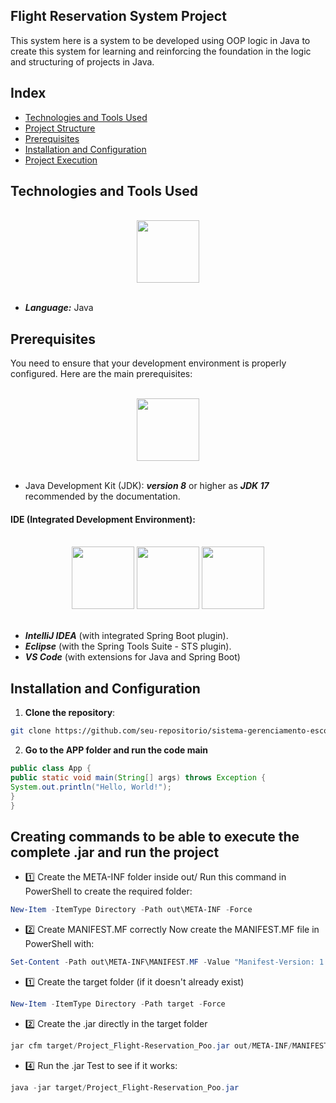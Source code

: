 ## Flight Reservation System Project

This system here is a system to be developed using OOP logic in Java to create this system for learning and reinforcing the foundation in the logic and structuring of projects in Java.

## Index

- [Technologies and Tools Used](#technologies-and-tools-used)
- [Project Structure](#project-structure)
- [Prerequisites](#prerequisites)
- [Installation and Configuration](#installation-and-configuration)
- [Project Execution](#project-execution)

## Technologies and Tools Used

<br>
<div style="display: inline_block" align="center">

<img width="100" src="https://skillicons.dev/icons?i=java">

</div>
<br>

- ***Language:*** Java

## Prerequisites

You need to ensure that your development environment is properly configured. Here are the main prerequisites:

<br>
<div style="display: inline_block" align="center">

<img width="100" src="https://skillicons.dev/icons?i=java">

</div>
<br>

- Java Development Kit (JDK): ***version 8*** or higher as ***JDK 17*** recommended by the documentation.

#### IDE (Integrated Development Environment):

<br>
<div style="display: inline_block" align="center">

<img width="100" src="https://skillicons.dev/icons?i=vscode">
<img width="100" src="https://skillicons.dev/icons?i=eclipse">
<img width="100" src="https://skillicons.dev/icons?i=idea">

</div>
<br>

 - ***IntelliJ IDEA*** (with integrated Spring Boot plugin).
 - ***Eclipse*** (with the Spring Tools Suite - STS plugin).
 - ***VS Code*** (with extensions for Java and Spring Boot)

## Installation and Configuration

1. **Clone the repository**:
```bash
git clone https://github.com/seu-repositorio/sistema-gerenciamento-escola.git
```
2. **Go to the APP folder and run the code main**
```java
public class App {
public static void main(String[] args) throws Exception {
System.out.println("Hello, World!");
}
}
```

## Creating commands to be able to execute the complete .jar and run the project

- 1️⃣ Create the META-INF folder inside out/
Run this command in PowerShell to create the required folder:

 ```powershell
New-Item -ItemType Directory -Path out\META-INF -Force
 ```
- 2️⃣ Create MANIFEST.MF correctly
Now create the MANIFEST.MF file in PowerShell with:

```powershell
Set-Content -Path out\META-INF\MANIFEST.MF -Value "Manifest-Version: 1.0`nMain-Class: App.App`n"

```

- 1️⃣ Create the target folder (if it doesn't already exist)

```powershell
New-Item -ItemType Directory -Path target -Force
```

- 2️⃣ Create the .jar directly in the target folder

```powershell
jar cfm target/Project_Flight-Reservation_Poo.jar out/META-INF/MANIFEST.MF -C out .
````

- 4️⃣ Run the .jar
Test to see if it works:

```powershell
java -jar target/Project_Flight-Reservation_Poo.jar
```
